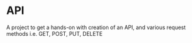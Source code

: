 # API
A project to get a hands-on with creation of an API, and various request methods i.e. GET, POST, PUT, DELETE
